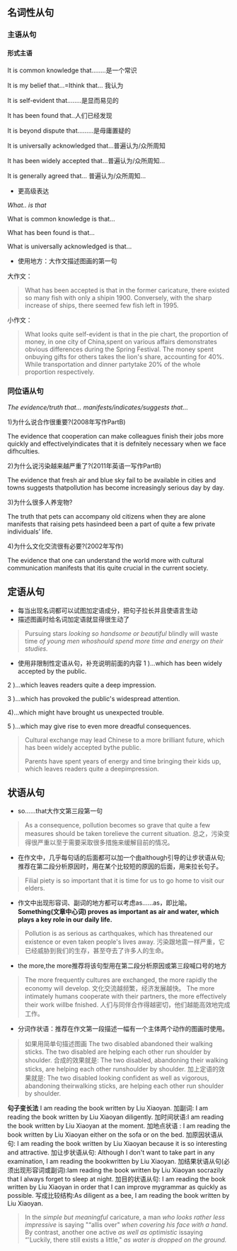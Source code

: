 ## 名词性从句
### 主语从句
#### 形式主语
It is common knowledge that..……是一个常识

It is my belief that...=Ithink that... 我认为

It is self-evident that..……是显而易见的

It has been found that..人们已经发现

It is beyond dispute that...……是毋庸置疑的

It is universally acknowledged that...普遍认为/众所周知

It has been widely accepted that...普遍认为/众所周知…

It is generally agreed that... 普遍认为/众所周知…

- 更高级表达
  
*What.. is that*

What is common knowledge is that...

What has been found is that...

What is universally acknowledged is that...

- 使用地方：大作文描述图画的第一句
  
大作文：
> What has been accepted is that in the former caricature, there existed so many fish with only a shipin 1900. Conversely, with the sharp increase of ships, there seemed few fish left in 1995.

小作文：
> What looks quite self-evident is that in the pie chart, the proportion of money, in one city of China,spent on various affairs demonstrates obvious differences during the Spring Festival. The money spent onbuying gifts for others takes the lion's share, accounting for 40%. While transportation and dinner partytake 20% of the whole proportion respectively.
### 同位语从句

*The evidence/truth that... manifests/indicates/suggests that...*

1)为什么说合作很重要?(2008年写作PartB)

The evidence that cooperation can make colleagues finish their jobs more quickly and effectivelyindicates that it is defnitely necessary when we face difhculties.

2)为什么说污染越来越严重了?(2011年英语一写作PartB)

The evidence that fresh air and blue sky fail to be available in cities and towns suggests thatpollution has become increasingly serious day by day.

3)为什么很多人养宠物?

The truth that pets can accompany old citizens when they are alone manifests that raising pets hasindeed been a part of quite a few private individuals’ life.

4)为什么文化交流很有必要?(2002年写作)

The evidence that one can understand the world more with cultural communication manifests that itis quite crucial in the current society.
## 定语从句
- 每当出现名词都可以试图加定语成分，把句子拉长并且使语言生动
- 描述图画时给名词加定语就显得很生动了
> Pursuing stars *looking so handsome or beautiful* blindly will waste time *of young men whoshould spend more time and energy on their studies.*
- 使用非限制性定语从句，补充说明前面的内容
1 )...which has been widely accepted by the public.
  
2 )...which leaves readers quite a deep impression.

3 )...which has provoked the public's widespread attention.

4)...which might have brought us unexpected trouble.

5 )...which may give rise to even more dreadful consequences.

> Cultural exchange may lead Chinese to a more brilliant future, which has been widely accepted bythe public.
> 
> Parents have spent years of energy and time bringing their kids up, which leaves readers quite a deepimpression.

## 状语从句

- so……that大作文第三段第一句

> As a consequence, pollution becomes so grave that quite a few measures should be taken torelieve the current situation.
总之，污染变得很严重以至于需要采取很多措施来缓解目前的情况。

- 在作文中，几乎每句话的后面都可以加一个由although引导的让步状语从句;推荐在第二段分析原因时，用在某个比较短的原因的后面，用来拉长句子。

> Filial piety is so important that it is time for us to go home to visit our elders.

- 作文中出现形容词、副词的地方都可以考虑as……as，即比喻。
**Something(文章中心词) proves as important as air and water, which plays a key role in our daily life.**
  
> Pollution is as serious as carthquakes, which has threatened our existence or even taken people's lives away.
污染跟地震一样严重，它已经威胁到我们的生存，甚至夺去了许多人的生命。

- the more,the more推荐将该句型用在第二段分析原因或第三段喊口号的地方
> The more frequently cultures are exchanged, the more rapidly the economy will develop.
文化交流越频繁，经济发展越快。
> The more intimately humans cooperate with their partners, the more effectively their work willbe fnished.
人们与同伴合作得越密切，他们越能高效地完成工作。

- 分词作状语：推荐在作文第一段描述一幅有一个主体两个动作的图画时使用。
> 如果用简单句描述图画
The two disabled abandoned their walking sticks. The two disabled are helping each other run
shoulder by shoulder.
> 合成的效果就是: The two disabled, abandoning their walking sticks, are helping each other runshoulder by shoulder.
> 加上定语的效果就是: The two disabled looking confident as well as vigorous, abandoning theirwalking sticks, are helping each other run shoulder by shoulder.

**句子变长法**
I am reading the book written by Liu Xiaoyan.
加副词: I am reading the book written by Liu Xiaoyan diligently.
加时间状语:I am reading the book written by Liu Xiaoyan at the moment.
加地点状语 : I am reading the book written by Liu Xiaoyan either on the sofa or on the bed.
加原因状语从句: I am reading the book written by Liu Xiaoyan because it is so interesting and attractive.
加让步状语从句: Although I don't want to take part in any examination, I am reading the bookwritten by Liu Xiaoyan.
加结果状语从句(必须出现形容词或副词):Iam reading the book written by Liu Xiaoyan socrazily that I always forget to sleep at night.
加目的状语从句: I am reading the book written by Liu Xiaoyan in order that I can improve mygrammar as quickly as possible.
写成比较结构:As diligent as a bee, I am reading the book written by Liu Xiaoyan.

>In the *simple but meaningful* caricature, a man *who looks rather less impressive* is saying "“allis over" *when covering his face with a hand*. By contrast, another one active *as well as optimistic* issaying “'Luckily, there still exists a little," *as water is dropped on the ground.*

